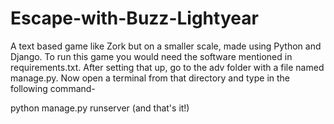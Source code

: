 # Escape-with-Buzz-Lightyear
A text based game like Zork but on a smaller scale, made using Python and Django. To run this game you would need the software mentioned in requirements.txt.
After setting that up, go to the adv folder with a file named manage.py. Now open a terminal from that directory and type in the following command-


python manage.py runserver (and that's it!)
